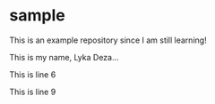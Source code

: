 # sample
This is an example repository since I am still learning!

This is my name, Lyka Deza...

This is line 6


This is line 9